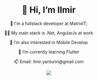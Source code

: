 <h1 align="center">👋 Hi, I’m Ilmir</h1>
<p align="center">🏢 I'm a fullstack developer at MatrixIT; </p>
<p align="center">👨‍💻 My main stack is .Net, AngularJs at work </p>
<p align="center">👀 I’m also interested in Mobile Develop </p>
<p align="center">🌱 I’m currently learning Flutter </p>
<p align="center">📫 Email: ilmir.yanturin@gmail.com </p>
<p align="center">
<a href="https://www.linkedin.com/in/yanturinilmir" rel="nofollow">
    <img src="https://camo.githubusercontent.com/a493f6833f99fb3c85788d6d9305e6b7a42b838e5ee5d138fd9a8214a7e77472/68747470733a2f2f696d672e736869656c64732e696f2f62616467652f6c696e6b6564696e2d2532333030373742352e7376673f267374796c653d666f722d7468652d6261646765266c6f676f3d6c696e6b6564696e266c6f676f436f6c6f723d7768697465" data-canonical-src="https://img.shields.io/badge/linkedin-%230077B5.svg?&amp;style=for-the-badge&amp;logo=linkedin&amp;logoColor=white" style="max-width: 100%;">
  </a>
</p>

<!---
Ilmirya/Ilmirya is a ✨ special ✨ repository because its `README.md` (this file) appears on your GitHub profile.
You can click the Preview link to take a look at your changes.
--->
